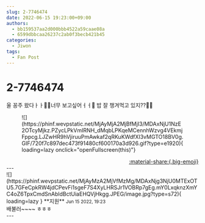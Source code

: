```yaml
---
slug: 2-7746474
date: 2022-06-15 19:23:00+09:00
authors:
  - bb159537aa2d000bbb4522a59caae08a
  - 6599dbbcaa26237c2ab0f3becb421b45
categories:
  - Jiwon
tags:
  - Fan Post
---
```


# 2-7746474

<div class="post-container" markdown="1">
<div class="content-container md-sidebar__scrollwrap" markdown="1">

울 꽁주 왔다ㅏㅏ🙈🙈너무 보고싶어ㅓㅓ🥺 밥 잘 챙겨먹고 있지??🥺🥺
<figure markdown="1">
![](https://phinf.wevpstatic.net/MjAyMjA2MjBfMjI3/MDAxNjU1NzE2OTcyMjkz.PZycLPkVmIRNH_dMqbLPKqeMCennhWzvg4VEkmjFppcg.LJZwHR9hVjiruuPmAwkaf2qRKuKWdfXI3vMGTO18BV0g.GIF/720f7c897dec473f91480cf600170a3d926.gif?type=e1920){ loading=lazy onclick="openFullscreen(this)"}
</figure>


</div>
</div>

<div style="text-align: right;" markdown="1">
<a href="https://weverse.io/fromis9/fanpost/2-7746474" style="text-align: right;">:material-share:{.big-emoji}</a>
</div>
---

<div class="comments-container md-sidebar__scrollwrap" markdown="1">
<div class="comment" markdown="1">
<div class='id-container' markdown="1">
![](https://phinf.wevpstatic.net/MjAyMzA2MjVfMzMg/MDAxNjg3NjU0MTExOTU5.7GFeCpkRW4jdCPevFi1sgeF7S4XyLHRSJr1VOBRp7gEg.mY0LxqknzXmYC4oZ6TpxCmdSnAbldBctUiaEHQVjHkgg.JPEG/image.jpg?type=s72){ loading=lazy }
**<span class="artist">지원</span>** <small>Jun 15 2022, 19:23</small><br>
</div>
<div class='comment-body' markdown="1">
배불러~~~~ ㅎㅎㅎ
</div>
</div>
</div>
---
